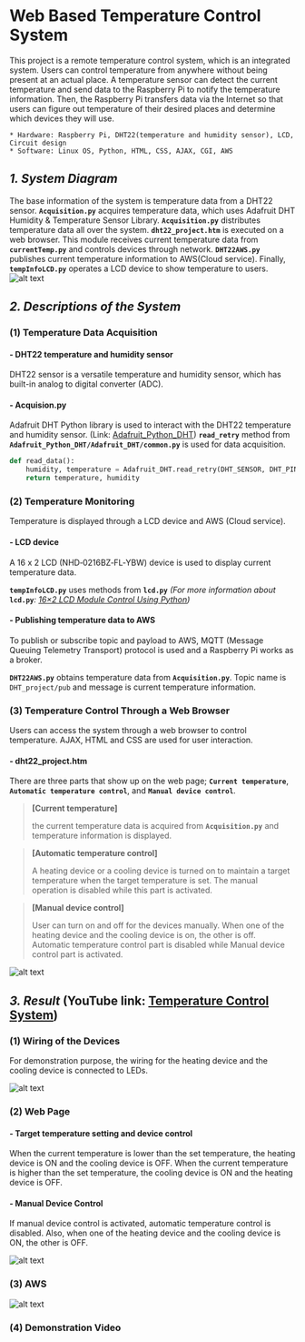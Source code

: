 # Web Based Temperature Control System

This project is a remote temperature control system, which is an integrated system. Users can control temperature from anywhere without being present at an actual place. A temperature sensor can detect the current temperature and send data to the Raspberry Pi to notify the temperature information. Then, the Raspberry Pi transfers data via the Internet so that users can figure out temperature of their desired places and determine which devices they will use.

```
* Hardware: Raspberry Pi, DHT22(temperature and humidity sensor), LCD, Circuit design
* Software: Linux OS, Python, HTML, CSS, AJAX, CGI, AWS
```

## _1. System Diagram_
The base information of the system is temperature data from a DHT22 sensor. **`Acquisition.py`** acquires temperature data, which uses Adafruit DHT Humidity & Temperature Sensor Library. **`Acquisition.py`** distributes temperature data all over the system. **`dht22_project.htm`** is executed on a web browser. This module receives current temperature data from **`currentTemp.py`** and controls devices through network. **`DHT22AWS.py`** publishes current temperature information to AWS(Cloud service). Finally, **`tempInfoLCD.py`** operates a LCD device to show temperature to users.
![alt text](https://github.com/lkyungho/Images/blob/master/temperature-control-diagram.JPG "System Diagram")
## _2. Descriptions of the System_
### (1) Temperature Data Acquisition
#### - DHT22 temperature and humidity sensor
DHT22 sensor is a versatile temperature and humidity sensor, which has built-in analog to digital converter (ADC).
#### - Acquision.py
Adafruit DHT Python library is used to interact with the DHT22 temperature and humidity sensor.
(Link: [Adafruit_Python_DHT](https://github.com/adafruit/Adafruit_Python_DHT))
**`read_retry`** method from **`Adafruit_Python_DHT/Adafruit_DHT/common.py`** is used for data acquisition.
```python
def read_data():
	humidity, temperature = Adafruit_DHT.read_retry(DHT_SENSOR, DHT_PIN)
	return temperature, humidity
```
### (2) Temperature Monitoring
Temperature is displayed through a LCD device and AWS (Cloud service).
#### - LCD device
A 16 x 2 LCD (NHD‐0216BZ‐FL‐YBW) device is used to display current temperature data.

**`tempInfoLCD.py`** uses methods from **`lcd.py`** _(For more information about_ **`lcd.py`**_: [16×2 LCD Module Control Using Python](https://www.raspberrypi-spy.co.uk/2012/07/16x2-lcd-module-control-using-python))_
#### - Publishing temperature data to AWS
To publish or subscribe topic and payload to AWS, MQTT (Message Queuing Telemetry Transport) protocol is used and a Raspberry Pi works as a broker.

**`DHT22AWS.py`** obtains temperature data from **`Acquisition.py`**. Topic name is `DHT_project/pub` and message is current temperature information.

### (3) Temperature Control Through a Web Browser
Users can access the system through a web browser to control temperature. AJAX, HTML and CSS are used for user interaction.
#### - dht22_project.htm
There are three parts that show up on the web page; **`Current temperature`**, **`Automatic temperature control`**, and **`Manual device control`**. 
> **[Current temperature]**
>
>the current temperature data is acquired from **`Acquisition.py`** and temperature information is displayed.

> **[Automatic temperature control]**
>
> A heating device or a cooling device is turned on to maintain a target temperature when the target temperature is set. The manual operation is disabled while this part is activated.

> **[Manual device control]**
>
> User can turn on and off for the devices manually. When one of the heating device and the cooling device is on, the other is off. Automatic temperature control part is disabled while Manual device control part is activated.

![alt text](https://github.com/lkyungho/Images/blob/master/temperature-control-web.JPG "Web control")

## _3. Result_ (YouTube link: [Temperature Control System](https://youtu.be/GA4OK2kdgcg))
### (1) Wiring of the Devices
For demonstration purpose, the wiring for the heating device and the cooling device is connected to LEDs.

![alt text](https://github.com/lkyungho/Images/blob/master/temperature-control-wiring.JPG "Wiring")

### (2) Web Page
#### - Target temperature setting and device control
When the current temperature is lower than the set temperature, the heating device is ON and the cooling device is OFF. When the current temperature is higher than the set temperature, the cooling device is ON and the heating device is OFF.
#### - Manual Device Control
If manual device control is activated, automatic temperature control is disabled. Also, when one of the heating device and the cooling device is ON, the other is OFF.

![alt text](https://github.com/lkyungho/Images/blob/master/temperature-control-webpage.JPG "Web page")
### (3) AWS
![alt text](https://github.com/lkyungho/Images/blob/master/temperature-control-aws.JPG "AWS")
### (4) Demonstration Video

